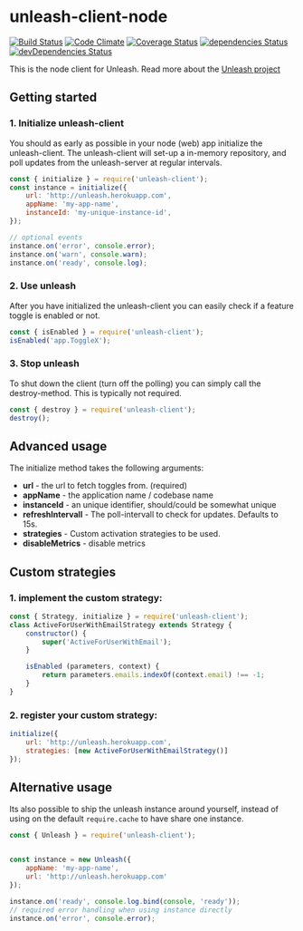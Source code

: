 # unleash-client-node
[![Build Status](https://travis-ci.org/Unleash/unleash-client-node.svg?branch=master)](https://travis-ci.org/Unleash/unleash-client-node)
[![Code Climate](https://codeclimate.com/github/Unleash/unleash-client-node/badges/gpa.svg)](https://codeclimate.com/github/Unleash/unleash-client-node)
[![Coverage Status](https://coveralls.io/repos/github/Unleash/unleash-client-node/badge.svg?branch=master)](https://coveralls.io/github/Unleash/unleash-client-node?branch=master)
[![dependencies Status](https://david-dm.org/Unleash/unleash-client-node/status.svg)](https://david-dm.org/Unleash/unleash-client-node)
[![devDependencies Status](https://david-dm.org/Unleash/unleash-client-node/dev-status.svg)](https://david-dm.org/Unleash/unleash-client-node?type=dev)

This is the node client for Unleash. Read more about the [Unleash project](https://github.com/finn-no/unleash)

## Getting started

### 1. Initialize unleash-client
You should as early as possible in your node (web) app initialize the
unleash-client.  The unleash-client will set-up a in-memory repository,
and poll updates from the unleash-server at regular intervals.

```js
const { initialize } = require('unleash-client');
const instance = initialize({
    url: 'http://unleash.herokuapp.com',
    appName: 'my-app-name',
    instanceId: 'my-unique-instance-id',
});

// optional events
instance.on('error', console.error);
instance.on('warn', console.warn);
instance.on('ready', console.log);
```

### 2. Use unleash
After you have initialized the unleash-client you can easily check if a feature
toggle is enabled or not.

```js
const { isEnabled } = require('unleash-client');
isEnabled('app.ToggleX');
```

### 3. Stop unleash
To shut down the client (turn off the polling) you can simply call the
destroy-method. This is typically not required.

```js
const { destroy } = require('unleash-client');
destroy();
```




## Advanced usage
The initialize method takes the following arguments:

- **url** - the url to fetch toggles from. (required)
- **appName** - the application name / codebase name
- **instanceId** - an unique identifier, should/could be somewhat unique
- **refreshIntervall** - The poll-intervall to check for updates. Defaults to 15s.
- **strategies** - Custom activation strategies to be used.
- **disableMetrics** - disable metrics


## Custom strategies

### 1. implement the custom strategy:
```js
const { Strategy, initialize } = require('unleash-client');
class ActiveForUserWithEmailStrategy extends Strategy {
    constructor() {
        super('ActiveForUserWithEmail');
    }

    isEnabled (parameters, context) {
        return parameters.emails.indexOf(context.email) !== -1;
    }
}
```

### 2. register your custom strategy:

```js
initialize({
    url: 'http://unleash.herokuapp.com',
    strategies: [new ActiveForUserWithEmailStrategy()]
});
```

## Alternative usage
Its also possible to ship the unleash instance around yourself, instead of using on the default `require.cache` to have share one instance.

```js
const { Unleash } = require('unleash-client');


const instance = new Unleash({
    appName: 'my-app-name',
    url: 'http://unleash.herokuapp.com'
});

instance.on('ready', console.log.bind(console, 'ready'));
// required error handling when using instance directly
instance.on('error', console.error);

```
